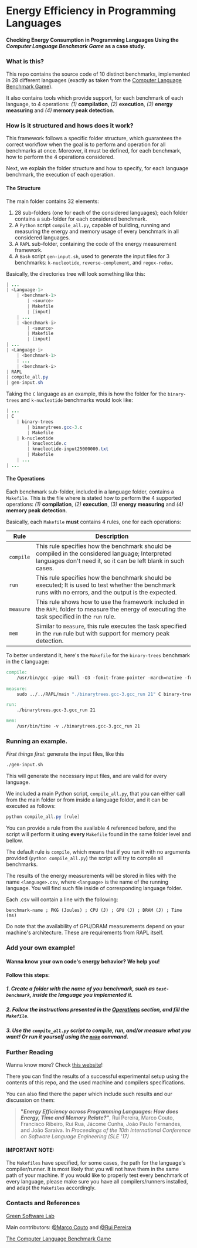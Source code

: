 # Energy Efficiency in Programming Languages
#### Checking Energy Consumption in Programming Languages Using the _Computer Language Benchmark Game_ as a case study.

### What is this?

This repo contains the source code of 10 distinct benchmarks, implemented in 28 different languages (exactly as taken from the [Computer Language Benchmark Game](https://benchmarksgame-team.pages.debian.net/benchmarksgame/)).

It also contains tools which provide support, for each benchmark of each language, to 4 operations: *(1)* **compilation**, *(2)* **execution**, *(3)* **energy measuring** and *(4)* **memory peak detection**.

### How is it structured and hows does it work?

This framework follows a specific folder structure, which guarantees the correct workflow when the goal is to perform and operation for all benchmarks at once.
Moreover, it must be defined, for each benchmark, how to perform the 4 operations considered.

Next, we explain the folder structure and how to specify, for each language benchmark, the execution of each operation.

#### The Structure
The main folder contains 32 elements: 
1. 28 sub-folders (one for each of the considered languages); each folder contains a sub-folder for each considered benchmark.
2. A `Python` script `compile_all.py`, capable of building, running and measuring the energy and memory usage of every benchmark in all considered languages.
3. A `RAPL` sub-folder, containing the code of the energy measurement framework.
4. A `Bash` script `gen-input.sh`, used to generate the input files for 3 benchmarks: `k-nucleotide`, `reverse-complement`, and `regex-redux`.

Basically, the directories tree will look something like this:

```Java
| ...
| <Language-1>
	| <benchmark-1>
		| <source>
		| Makefile
		| [input]
	| ...
	| <benchmark-i>
		| <source>
		| Makefile
		| [input]
| ...
| <Language-i>
	| <benchmark-1>
	| ...
	| <benchmark-i>
| RAPL
| compile_all.py
| gen-input.sh

```

Taking the `C` language as an example, this is how the folder for the `binary-trees` and `k-nucleotide` benchmarks would look like:

```Java
| ...
| C
	| binary-trees
		| binarytrees.gcc-3.c
		| Makefile
	| k-nucleotide
		| knucleotide.c
		| knucleotide-input25000000.txt
		| Makefile
	| ...
| ...

```

#### The Operations

Each benchmark sub-folder, included in a language folder, contains a `Makefile`.
This is the file where is stated how to perform the 4 supported operations: *(1)* **compilation**, *(2)* **execution**, *(3)* **energy measuring** and *(4)* **memory peak detection**.

Basically, each `Makefile` **must** contains 4 rules, one for each operations:

| Rule | Description |
| -------- | -------- |
| `compile` | This rule specifies how the benchmark should be compiled in the considered language; Interpreted languages don't need it, so it can be left blank in such cases. |
| `run` | This rule specifies how the benchmark should be executed; It is used to test whether the benchmark runs with no errors, and the output is the expected. |
| `measure` | This rule shows how to use the framework included in the `RAPL` folder to measure the energy of executing the task specified in the `run` rule. |
| `mem` | Similar to `measure`, this rule executes the task specified in the `run` rule but with support for memory peak detection. |

To better understand it, here's the `Makefile` for the `binary-trees` benchmark in the `C` language:

```Makefile
compile:
	/usr/bin/gcc -pipe -Wall -O3 -fomit-frame-pointer -march=native -fopenmp -D_FILE_OFFSET_BITS=64 -I/usr/include/apr-1.0 binarytrees.gcc-3.c -o binarytrees.gcc-3.gcc_run -lapr-1 -lgomp -lm
	
measure:
	sudo ../../RAPL/main "./binarytrees.gcc-3.gcc_run 21" C binary-trees

run:
	./binarytrees.gcc-3.gcc_run 21

mem:
	/usr/bin/time -v ./binarytrees.gcc-3.gcc_run 21

```

### Running an example.

*First things first:* generate the input files, like this
```Makefile
./gen-input.sh
```
This will generate the necessary input files, and are valid for every language.

We included a main Python script, `compile_all.py`, that you can either call from the main folder or from inside a language folder, and it can be executed as follows:

```PowerShell
python compile_all.py [rule]
```

You can provide a rule from the available 4 referenced before, and the script will perform it using **every** `Makefile` found in the same folder level and bellow.

The default rule is `compile`, which means that if you run it with no arguments provided (`python compile_all.py`) the script will try to compile all benchmarks.

The results of the energy measurements will be stored in files with the name `<language>.csv`, where `<language>` is the name of the running language. 
You will find such file inside of corresponding language folder.

Each <language>.csv will contain a line with the following: 

```benchmark-name ; PKG (Joules) ; CPU (J) ; GPU (J) ; DRAM (J) ; Time (ms)```

Do note that the availability of GPU/DRAM measurements depend on your machine's architecture. These are requirements from RAPL itself.

### Add your own example!
#### Wanna know your own code's energy behavior? We help you!
#### Follow this steps:

##### 1. Create a folder with the name of you benchmark, such as `test-benchmark`, inside the language you implemented it.

##### 2. Follow the instructions presented in the [Operations](#the-operations) section, and fill the `Makefile`.

##### 3. Use the `compile_all.py` script to compile, run, and/or measure what you want! Or run it yourself using the [`make`](https://linux.die.net/man/1/make) command.

### Further Reading
Wanna know more? Check [this website](https://sites.google.com/view/energy-efficiency-languages)!

There you can find the results of a successful experimental setup using the contents of this repo, and the used machine and compilers specifications.

You can also find there the paper which include such results and our discussion on them:

>**"_Energy Efficiency across Programming Languages: How does Energy, Time and Memory Relate?_"**, 
>Rui Pereira, Marco Couto, Francisco Ribeiro, Rui Rua, Jácome Cunha, João Paulo Fernandes, and João Saraiva. 
>In *Proceedings of the 10th International Conference on Software Language Engineering (SLE '17)*

#### IMPORTANT NOTE:
The `Makefiles` have specified, for some cases, the path for the language's compiler/runner. 
It is most likely that you will not have them in the same path of your machine.
If you would like to properly test every benchmark of every language, please make sure you have all compilers/runners installed, and adapt the `Makefiles` accordingly.

### Contacts and References

[Green Software Lab](http://greenlab.di.uminho.pt)

Main contributors: [@Marco Couto](http://github.com/MarcoCouto) and [@Rui Pereira](http://haslab.uminho.pt/ruipereira)


[The Computer Language Benchmark Game](https://benchmarksgame-team.pages.debian.net/benchmarksgame/)

